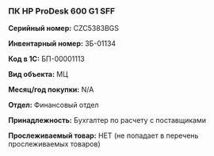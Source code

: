 ### ПК HP ProDesk 600 G1 SFF </br>

**Серийный номер:** CZC5383BGS </br>

**Инвентарный номер:** ЗБ-01134 </br>

**Код в 1С:** БП-00001113 </br>

**Вид объекта:** МЦ

**Месяц/год покупки:** N/A </br>

**Отдел:** Финансовый отдел </br> 

**Принадлежность:** Бухгалтер по расчету с поставщиками </br>

**Прослеживаемый товар:** НЕТ (не попадает в перечень прослеживаемых товаров)
